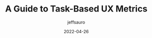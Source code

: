 ---
author: jeffsauro
date: 2022-04-26
draft: true
permalink: false
publisher: measuringu
tags:
  - guides
  - user-experience
  - metrics
target_url: https://measuringu.com/task-based-metrics/
title: A Guide to Task-Based UX Metrics
---